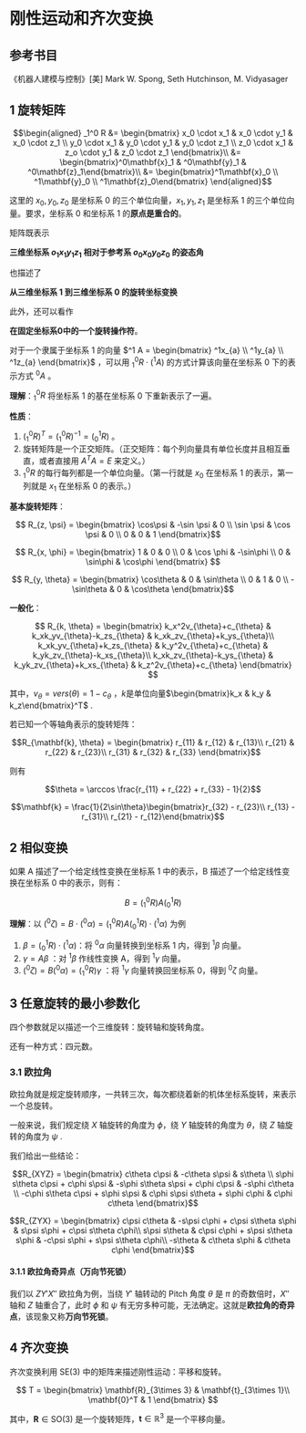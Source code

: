 # 刚性运动和齐次变换

## 参考书目

《机器人建模与控制》[美] Mark W. Spong, Seth Hutchinson, M. Vidyasager

## 1 旋转矩阵

$$\begin{aligned} _1^0 R &= \begin{bmatrix}
  x_0 \cdot x_1 & x_0 \cdot y_1 & x_0 \cdot z_1 \\
  y_0 \cdot x_1 & y_0 \cdot y_1 & y_0 \cdot z_1 \\
  z_0 \cdot x_1 & z_o \cdot y_1 & z_0 \cdot z_1
\end{bmatrix}\\
&= \begin{bmatrix}^0\mathbf{x}_1 & ^0\mathbf{y}_1 & ^0\mathbf{z}_1\end{bmatrix}\\
&= \begin{bmatrix}^1\mathbf{x}_0 \\ ^1\mathbf{y}_0 \\ ^1\mathbf{z}_0\end{bmatrix}
\end{aligned}$$

这里的 $x_0, y_0, z_0$ 是坐标系 0 的三个单位向量，$x_1, y_1, z_1$ 是坐标系 1 的三个单位向量。要求，坐标系 0 和坐标系 1 的**原点是重合的**。

矩阵既表示

**三维坐标系 $o_1x_1y_1z_1$ 相对于参考系 $o_0x_0y_0z_0$ 的姿态角**

也描述了

**从三维坐标系 1 到三维坐标系 0 的旋转坐标变换**

此外，还可以看作

**在固定坐标系0中的一个旋转操作符**。

对于一个隶属于坐标系 1 的向量 $^1 A = \begin{bmatrix} ^1x_{a} \\ ^1y_{a} \\ ^1z_{a} \end{bmatrix}$ ，可以用 $_1^0 R \cdot (^1A)$ 的方式计算该向量在坐标系 0 下的表示方式 $^0A$ 。

**理解**：$_1^0 R$ 将坐标系 1 的基在坐标系 0 下重新表示了一遍。

**性质**：

1. $(_1^0 R)^T = (_1^0 R)^{-1} = (_0^1 R)$ 。
2. 旋转矩阵是一个正交矩阵。（正交矩阵：每个列向量具有单位长度并且相互垂直，或者直接用 $A^TA = E$ 来定义。）
3. $_1^0 R$ 的每行每列都是一个单位向量。（第一行就是 $x_0$ 在坐标系 1 的表示，第一列就是 $x_1$ 在坐标系 0 的表示。）

**基本旋转矩阵**：

$$ R_{z, \psi} = \begin{bmatrix}
  \cos\psi & -\sin \psi & 0 \\
  \sin \psi & \cos \psi & 0 \\
  0 & 0 & 1
\end{bmatrix}$$

$$ R_{x, \phi} = \begin{bmatrix}
  1 & 0 & 0 \\
  0 & \cos \phi & -\sin\phi \\
  0 & \sin\phi & \cos\phi
\end{bmatrix} $$

$$ R_{y, \theta} = \begin{bmatrix}
  \cos\theta & 0 & \sin\theta \\
  0 & 1 & 0 \\
  -\sin\theta & 0 & \cos\theta
\end{bmatrix}$$

**一般化**：

$$ R_{k, \theta} = \begin{bmatrix}
k_x^2v_{\theta}+c_{\theta} & k_xk_yv_{\theta}-k_zs_{\theta} & k_xk_zv_{\theta}+k_ys_{\theta}\\ k_xk_yv_{\theta}+k_zs_{\theta} & k_y^2v_{\theta}+c_{\theta} & k_yk_zv_{\theta}-k_xs_{\theta}\\ k_xk_zv_{\theta}-k_ys_{\theta} & k_yk_zv_{\theta}+k_xs_{\theta} & k_z^2v_{\theta}+c_{\theta}
\end{bmatrix} $$

其中，$v_{\theta} = vers(\theta) = 1 - c_{\theta}$ ，$k$是单位向量$\begin{bmatrix}k_x & k_y & k_z\end{bmatrix}^T$ .

若已知一个等轴角表示的旋转矩阵：

$$R_{\mathbf{k}, \theta} = \begin{bmatrix}
r_{11} & r_{12} & r_{13}\\
r_{21} & r_{22} & r_{23}\\
r_{31} & r_{32} & r_{33}
\end{bmatrix}$$

则有

$$\theta = \arccos \frac{r_{11} + r_{22} + r_{33} - 1}{2}$$

$$\mathbf{k} = \frac{1}{2\sin\theta}\begin{bmatrix}r_{32} - r_{23}\\ r_{13} - r_{31}\\ r_{21} - r_{12}\end{bmatrix}$$

## 2 相似变换

如果 A 描述了一个给定线性变换在坐标系 1 中的表示，B 描述了一个给定线性变换在坐标系 0 中的表示，则有：

$$ B = (_1^0R) A (_0^1R) $$

**理解**：以 $(^0\zeta) = B \cdot (^0\alpha) = (_1^0R) A (_0^1R)\cdot (^1\alpha)$ 为例

1. $\beta = (_0^1R)\cdot (^1\alpha)$：将 $^0\alpha$ 向量转换到坐标系 1 内，得到 $^1\beta$ 向量。
2. $\gamma = A \beta$ ：对 $^1\beta$ 作线性变换 A，得到 $^1\gamma$ 向量。
3. $(^0\zeta) = B(^0\alpha) = (_1^0R) \gamma$ ：将 $^1\gamma$ 向量转换回坐标系 0，得到 $^0\zeta$ 向量。

## 3 任意旋转的最小参数化

四个参数就足以描述一个三维旋转：旋转轴和旋转角度。

还有一种方式：四元数。

### 3.1 欧拉角

欧拉角就是规定旋转顺序，一共转三次，每次都绕着新的机体坐标系旋转，来表示一个总旋转。

一般来说，我们规定绕 $X$ 轴旋转的角度为 $\phi$，绕 $Y$ 轴旋转的角度为 $\theta$，绕 $Z$ 轴旋转的角度为 $\psi$ .

我们给出一些结论：

$$R_{XYZ} = \begin{bmatrix}
c\theta c\psi & -c\theta s\psi & s\theta \\
s\phi s\theta c\psi + c\phi s\psi & -s\phi s\theta s\psi + c\phi c\psi & -s\phi c\theta \\
-c\phi s\theta c\psi + s\phi s\psi & c\phi s\psi s\theta + s\phi c\phi & c\phi c\theta
\end{bmatrix}$$

$$R_{ZYX} = \begin{bmatrix}
c\psi c\theta & -s\psi c\phi + c\psi s\theta s\phi & s\psi s\phi + c\psi s\theta c\phi\\
s\psi s\theta & c\psi c\phi + s\psi s\theta s\phi & -c\psi s\phi + s\psi s\theta c\phi\\
-s\theta & c\theta s\phi & c\theta c\phi
\end{bmatrix}$$

#### 3.1.1 欧拉角奇异点（万向节死锁）

我们以 $ZY'X''$ 欧拉角为例，当绕 $Y'$ 轴转动的 Pitch 角度 $\theta$ 是 $\pi$ 的奇数倍时，$X''$ 轴和 $Z$ 轴重合了，此时 $\phi$ 和 $\psi$ 有无穷多种可能，无法确定。这就是**欧拉角的奇异点**，该现象又称**万向节死锁**。

## 4 齐次变换

齐次变换利用 SE(3) 中的矩阵来描述刚性运动：平移和旋转。

$$
T = \begin{bmatrix} \mathbf{R}_{3\times 3} & \mathbf{t}_{3\times 1}\\ \mathbf{0}^T & 1 \end{bmatrix}
$$

其中，$\mathbf{R} \in \mathrm{SO}(3)$ 是一个旋转矩阵，$\mathbf{t} \in \mathbb{R}^3$ 是一个平移向量。
